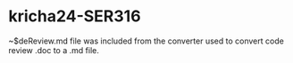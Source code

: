 # kricha24-SER316

~$deReview.md file was included from the converter used to convert code review .doc to a .md file.
